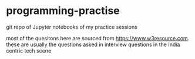 # programming-practise
git repo of Jupyter notebooks of my practice sessions


most of the quesitons here are sourced from https://www.w3resource.com. these are usually the questions asked in interview questions in the India centric tech scene
